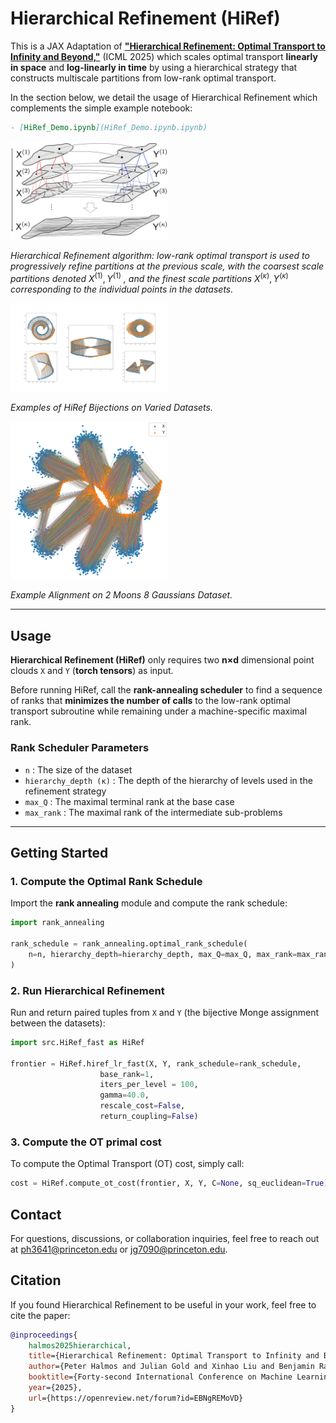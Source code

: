 # Hierarchical Refinement (HiRef)

This is a JAX Adaptation of **["Hierarchical Refinement: Optimal Transport to Infinity and Beyond,"](https://openreview.net/forum?id=EBNgREMoVD)** (ICML 2025) which scales optimal transport **linearly in space** and **log-linearly in time** by using a hierarchical strategy that constructs multiscale partitions from low-rank optimal transport.

In the section below, we detail the usage of Hierarchical Refinement which complements the simple example notebook:
```markdown
- [HiRef_Demo.ipynb](HiRef_Demo.ipynb.ipynb)
```

<img src="images/fig1-2.png" alt="Hierarchical Refinement Schematic" width="50%">

*Hierarchical Refinement algorithm: low-rank optimal transport is used to progressively refine partitions at the previous scale, with the coarsest scale partitions denoted* $X^{(1)}, Y^{(1)}$ *, and the finest scale partitions* $X^{(\kappa)}, Y^{(\kappa)}$ *corresponding to the individual points in the datasets.*

<img src="images/HiRef_Examples.png" alt="Examples of HiRef Bijections" width="50%">

*Examples of HiRef Bijections on Varied Datasets.*

<img src="images/2Moons_8Gaussians.png" alt="2 Moons 8 Gaussians (Example)" width="50%">

*Example Alignment on 2 Moons 8 Gaussians Dataset.*

---

## **Usage**

**Hierarchical Refinement (HiRef)** only requires two **n×d** dimensional point clouds `X` and `Y` (**torch tensors**) as input.

Before running HiRef, call the **rank-annealing scheduler** to find a sequence of ranks that **minimizes the number of calls** to the low-rank optimal transport subroutine while remaining under a machine-specific maximal rank.

### **Rank Scheduler Parameters**
- `n` : The size of the dataset
- `hierarchy_depth (κ)` : The depth of the hierarchy of levels used in the refinement strategy
- `max_Q` : The maximal terminal rank at the base case
- `max_rank` : The maximal rank of the intermediate sub-problems

---

## **Getting Started**

### **1. Compute the Optimal Rank Schedule**
Import the **rank annealing** module and compute the rank schedule:

```python
import rank_annealing

rank_schedule = rank_annealing.optimal_rank_schedule(
    n=n, hierarchy_depth=hierarchy_depth, max_Q=max_Q, max_rank=max_rank
)
```

### **2. Run Hierarchical Refinement**
Run and return paired tuples from `X` and `Y` (the bijective Monge assignment between the datasets):

```python
import src.HiRef_fast as HiRef

frontier = HiRef.hiref_lr_fast(X, Y, rank_schedule=rank_schedule,
                    base_rank=1,
                    iters_per_level = 100,
                    gamma=40.0,
                    rescale_cost=False,
                    return_coupling=False)
```

### **3. Compute the OT primal cost**
To compute the Optimal Transport (OT) cost, simply call:
```python
cost = HiRef.compute_ot_cost(frontier, X, Y, C=None, sq_euclidean=True)
```

## Contact

For questions, discussions, or collaboration inquiries, feel free to reach out at [ph3641@princeton.edu](mailto:ph3641@princeton.edu) or [jg7090@princeton.edu](mailto:jg7090@princeton.edu).

## Citation

If you found Hierarchical Refinement to be useful in your work, feel free to cite the paper:

```bibtex
@inproceedings{
    halmos2025hierarchical,
    title={Hierarchical Refinement: Optimal Transport to Infinity and Beyond},
    author={Peter Halmos and Julian Gold and Xinhao Liu and Benjamin Raphael},
    booktitle={Forty-second International Conference on Machine Learning},
    year={2025},
    url={https://openreview.net/forum?id=EBNgREMoVD}
}
```



